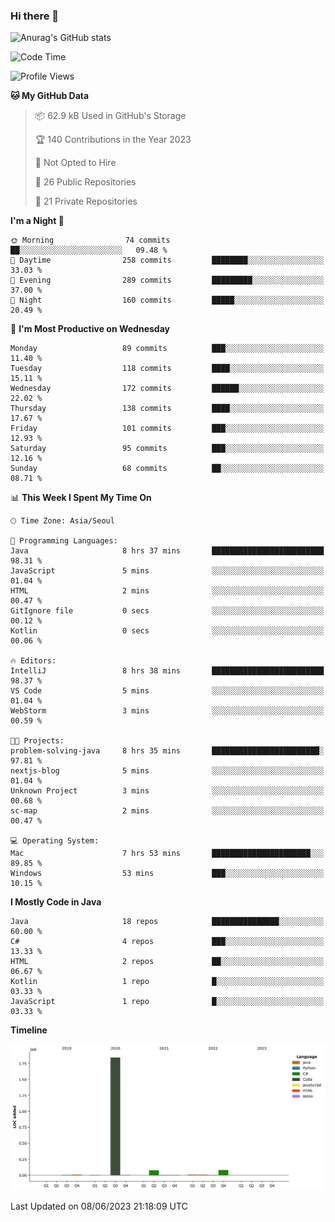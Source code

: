### Hi there 👋

![Anurag's GitHub stats](https://github-readme-stats.vercel.app/api?username=pllap&show_icons=true&theme=github_dark)

<!--START_SECTION:waka-->
![Code Time](http://img.shields.io/badge/Code%20Time-56%20hrs%2052%20mins-blue)

![Profile Views](http://img.shields.io/badge/Profile%20Views-8-blue)

**🐱 My GitHub Data** 

> 📦 62.9 kB Used in GitHub's Storage 
 > 
> 🏆 140 Contributions in the Year 2023
 > 
> 🚫 Not Opted to Hire
 > 
> 📜 26 Public Repositories 
 > 
> 🔑 21 Private Repositories 
 > 
**I'm a Night 🦉** 

```text
🌞 Morning                74 commits          ██░░░░░░░░░░░░░░░░░░░░░░░   09.48 % 
🌆 Daytime                258 commits         ████████░░░░░░░░░░░░░░░░░   33.03 % 
🌃 Evening                289 commits         █████████░░░░░░░░░░░░░░░░   37.00 % 
🌙 Night                  160 commits         █████░░░░░░░░░░░░░░░░░░░░   20.49 % 
```
📅 **I'm Most Productive on Wednesday** 

```text
Monday                   89 commits          ███░░░░░░░░░░░░░░░░░░░░░░   11.40 % 
Tuesday                  118 commits         ████░░░░░░░░░░░░░░░░░░░░░   15.11 % 
Wednesday                172 commits         ██████░░░░░░░░░░░░░░░░░░░   22.02 % 
Thursday                 138 commits         ████░░░░░░░░░░░░░░░░░░░░░   17.67 % 
Friday                   101 commits         ███░░░░░░░░░░░░░░░░░░░░░░   12.93 % 
Saturday                 95 commits          ███░░░░░░░░░░░░░░░░░░░░░░   12.16 % 
Sunday                   68 commits          ██░░░░░░░░░░░░░░░░░░░░░░░   08.71 % 
```


📊 **This Week I Spent My Time On** 

```text
🕑︎ Time Zone: Asia/Seoul

💬 Programming Languages: 
Java                     8 hrs 37 mins       █████████████████████████   98.31 % 
JavaScript               5 mins              ░░░░░░░░░░░░░░░░░░░░░░░░░   01.04 % 
HTML                     2 mins              ░░░░░░░░░░░░░░░░░░░░░░░░░   00.47 % 
GitIgnore file           0 secs              ░░░░░░░░░░░░░░░░░░░░░░░░░   00.12 % 
Kotlin                   0 secs              ░░░░░░░░░░░░░░░░░░░░░░░░░   00.06 % 

🔥 Editors: 
IntelliJ                 8 hrs 38 mins       █████████████████████████   98.37 % 
VS Code                  5 mins              ░░░░░░░░░░░░░░░░░░░░░░░░░   01.04 % 
WebStorm                 3 mins              ░░░░░░░░░░░░░░░░░░░░░░░░░   00.59 % 

🐱‍💻 Projects: 
problem-solving-java     8 hrs 35 mins       ████████████████████████░   97.81 % 
nextjs-blog              5 mins              ░░░░░░░░░░░░░░░░░░░░░░░░░   01.04 % 
Unknown Project          3 mins              ░░░░░░░░░░░░░░░░░░░░░░░░░   00.68 % 
sc-map                   2 mins              ░░░░░░░░░░░░░░░░░░░░░░░░░   00.47 % 

💻 Operating System: 
Mac                      7 hrs 53 mins       ██████████████████████░░░   89.85 % 
Windows                  53 mins             ███░░░░░░░░░░░░░░░░░░░░░░   10.15 % 
```

**I Mostly Code in Java** 

```text
Java                     18 repos            ███████████████░░░░░░░░░░   60.00 % 
C#                       4 repos             ███░░░░░░░░░░░░░░░░░░░░░░   13.33 % 
HTML                     2 repos             ██░░░░░░░░░░░░░░░░░░░░░░░   06.67 % 
Kotlin                   1 repo              █░░░░░░░░░░░░░░░░░░░░░░░░   03.33 % 
JavaScript               1 repo              █░░░░░░░░░░░░░░░░░░░░░░░░   03.33 % 
```



**Timeline**

![Lines of Code chart](https://raw.githubusercontent.com/pllap/pllap/main/assets/bar_graph.png)


 Last Updated on 08/06/2023 21:18:09 UTC
<!--END_SECTION:waka-->


<!--
**pllap/pllap** is a ✨ _special_ ✨ repository because its `README.md` (this file) appears on your GitHub profile.

Here are some ideas to get you started:

- 🔭 I’m currently working on ...
- 🌱 I’m currently learning ...
- 👯 I’m looking to collaborate on ...
- 🤔 I’m looking for help with ...
- 💬 Ask me about ...
- 📫 How to reach me: ...
- 😄 Pronouns: ...
- ⚡ Fun fact: ...
-->
